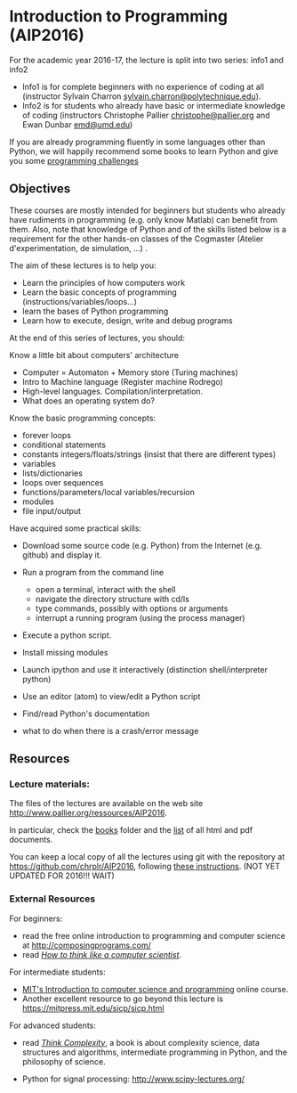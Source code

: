 Introduction to Programming (AIP2016)
=====================================

For the academic year 2016-17, the lecture is split into two series: info1  and info2

* Info1 is for complete beginners with no experience of coding at all (instructor Sylvain Charron <sylvain.charron@polytechnique.edu>).
* Info2 is for students who already have basic or intermediate knowledge of coding (instructors Christophe Pallier <christophe@pallier.org>
and Ewan Dunbar <emd@umd.edu>)

If you are already programming fluently in some languages other than Python, we will happily recommend some books to learn Python and give you some [programming challenges](programming-challenges/challenges.html)


## Objectives

These courses are mostly intended for beginners but students who already have rudiments in programming (e.g. only know Matlab) can benefit from them. Also, note that knowledge of Python and of the skills listed below is a requirement for the other hands-on classes of the Cogmaster (Atelier d'experimentation, de simulation, ...) .

The aim of these lectures is to help you:

* Learn the principles of how computers work
* Learn the basic concepts of programming (instructions/variables/loops...)
* learn the bases of Python programming
* Learn how to execute, design, write and debug programs

At the end of this series of lectures, you should:

Know a little bit about computers' architecture

* Computer = Automaton + Memory store (Turing machines)
* Intro to Machine language (Register machine Rodrego)
* High-level languages. Compilation/interpretation.
* What does an operating system do?

Know the basic programming concepts:

* forever loops
* conditional statements
* constants integers/floats/strings (insist that there are different types)
* variables
* lists/dictionaries
* loops over sequences
* functions/parameters/local variables/recursion
* modules
* file input/output


Have acquired some practical skills:

* Download some source code (e.g. Python) from the Internet (e.g. github) and display it.
* Run a program from the command line
    - open a terminal, interact with the shell
    - navigate the directory structure with cd/ls
    - type commands, possibly with options or arguments
    - interrupt a running program (using the process manager)

* Execute a python script.
* Install missing modules
* Launch ipython and use it interactively (distinction shell/interpreter python)
* Use an editor (atom) to view/edit a Python script
* Find/read Python's documentation
* what to do when there is a crash/error message



## Resources

### Lecture materials:

The files of the lectures are available on the web site http://www.pallier.org/ressources/AIP2016.

In particular, check the  [books](http://www.pallier.org/ressources/AIP2016)
folder and the [list](doclist.html) of all html and pdf documents.

You can keep a local copy of all the lectures using git with the repository at <https://github.com/chrplr/AIP2016>, following
[these instructions](./howtos/how-to-get-the-lectures-materials.html). (NOT YET UPDATED FOR 2016!!! WAIT)

### External Resources

For beginners:

 * read the free online introduction to programming and computer science at  http://composingprograms.com/
 * read _[How to think like a computer scientist](http://interactivepython.org/runestone/static/thinkcspy/index.html)_.

For intermediate students:

* [MIT's Introduction to computer science and programming](http://ocw.mit.edu/courses/electrical-engineering-and-computer-science/6-00sc-introduction-to-computer-science-and-programming-spring-2011/) online course.
* Another excellent resource to go beyond this lecture is <https://mitpress.mit.edu/sicp/sicp.html>

For advanced students:

* read  _[Think Complexity](http://greenteapress.com/complexity/)_, a book is about complexity science, data structures and algorithms, intermediate programming in Python, and the philosophy of science.

* Python for signal processing:  <http://www.scipy-lectures.org/>
